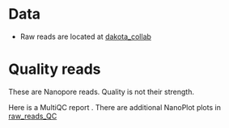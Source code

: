 
# Data

* Raw reads are located at [dakota_collab](https://webfs/n/projects/jp2992/MOLNG4331/dakota_collab/)

# Quality reads

These are Nanopore reads. Quality is not their strength. 

Here is a MultiQC report . 
There are additional NanoPlot plots in [raw_reads_QC](https://webfs/n/projects/jp2992/MOLNG4331/dakota_collab/P9/raw_reads_Nanoplot/) 


